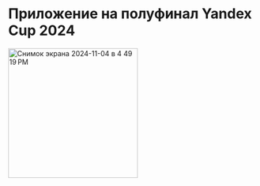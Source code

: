 # Приложение на полуфинал Yandex Cup 2024
<img width="262" alt="Снимок экрана 2024-11-04 в 4 49 19 PM" src="https://github.com/user-attachments/assets/f61a40d0-06cc-473a-b278-537fcb515e38">
